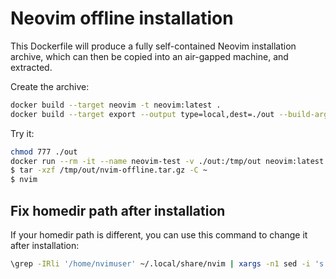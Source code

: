 # Neovim offline installation

This Dockerfile will produce a fully self-contained Neovim installation archive, which can then be copied into an air-gapped machine, and extracted.

Create the archive:

```sh
docker build --target neovim -t neovim:latest .
docker build --target export --output type=local,dest=./out --build-arg CACHE_BUST=$(date +%s) .
```

Try it:

```sh
chmod 777 ./out
docker run --rm -it --name neovim-test -v ./out:/tmp/out neovim:latest bash
$ tar -xzf /tmp/out/nvim-offline.tar.gz -C ~
$ nvim
```

## Fix homedir path after installation

If your homedir path is different, you can use this command to change it after installation:

```sh
\grep -IRli '/home/nvimuser' ~/.local/share/nvim | xargs -n1 sed -i 's|/home/nvimuser|/home/admin|g'
```
